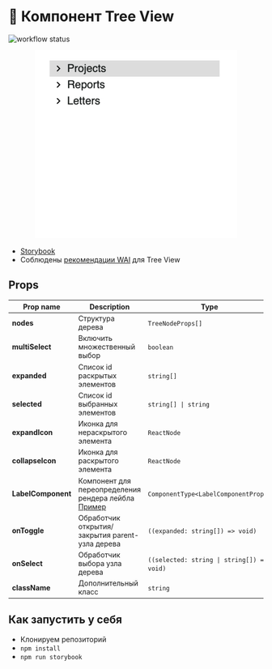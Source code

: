 # 🌳 Компонент Tree View

![workflow status](https://github.com/ishindanil/Tree-View/actions/workflows/node.js.yml/badge.svg?branch=master)

<p align="center">
    <img src="./docs/demo.gif" width="400" />
</p>

-   [Storybook](https://master--6249d6fec2e1d3003a844c5a.chromatic.com/?path=/story/treeview--playground)
-   Соблюдены [рекомендации WAI](https://www.w3.org/TR/wai-aria-practices-1.1/#TreeView) для Tree View

## Props

| Prop name          | Description                                                                                                                                          | Type                                       | Default     |
| ------------------ | ---------------------------------------------------------------------------------------------------------------------------------------------------- | ------------------------------------------ | ----------- |
| **nodes**          | Структура дерева                                                                                                                                     | `TreeNodeProps[]`                          |             |
| **multiSelect**    | Включить множественный выбор                                                                                                                         | `boolean`                                  | `false`     |
| **expanded**       | Список id раскрытых элементов                                                                                                                        | `string[]`                                 |             |
| **selected**       | Список id выбранных элементов                                                                                                                        | `string[] \| string`                       |             |
| **expandIcon**     | Иконка для нераскрытого элемента                                                                                                                     | `ReactNode`                                |             |
| **collapseIcon**   | Иконка для раскрытого элемента                                                                                                                       | `ReactNode`                                |             |
| **LabelComponent** | Компонент для переопределения рендера лейбла<br>[Пример](https://github.com/ishindanil/Tree-View/blob/master/src/components/TreeLabel/TreeLabel.tsx) | `ComponentType<LabelComponentProps>`       |             |
| **onToggle**       | Обработчик открытия/закрытия parent-узла дерева                                                                                                      | `((expanded: string[]) => void)`           | `undefined` |
| **onSelect**       | Обработчик выбора узла дерева                                                                                                                        | `((selected: string \| string[]) => void)` | `undefined` |
| **className**      | Дополнительный класс                                                                                                                                 | `string`                                   | `undefined` |

## Как запустить у себя

-   Клонируем репозиторий
-   `npm install`
-   `npm run storybook`
